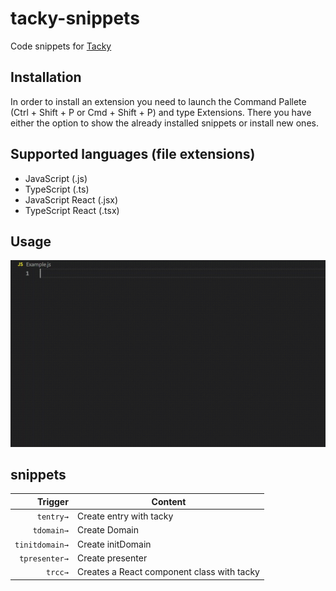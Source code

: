 # tacky-snippets

Code snippets for [Tacky](https://github.com/kujiale/tacky)

## Installation

In order to install an extension you need to launch the Command Pallete (Ctrl + Shift + P or Cmd + Shift + P) and type Extensions. There you have either the option to show the already installed snippets or install new ones.

## Supported languages (file extensions)
- JavaScript (.js)
- TypeScript (.ts)
- JavaScript React (.jsx)
- TypeScript React (.tsx)

## Usage
![Create Domain](images/tdomain.gif)

## snippets
| Trigger        | Content                                    |
|---------------:|--------------------------------------------|
| `tentry→`      | Create entry with tacky                    |
| `tdomain→`     | Create Domain                              |
| `tinitdomain→` | Create initDomain                          |
| `tpresenter→`  | Create presenter                           |
| `trcc→`        | Creates a React component class with tacky |
